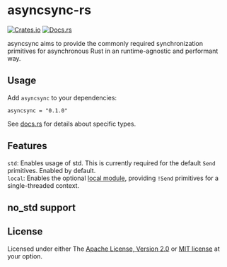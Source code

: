 # asyncsync-rs

[![Crates.io](https://img.shields.io/crates/v/asyncsync)](https://crates.io/crates/asyncsync)
[![Docs.rs](https://img.shields.io/docsrs/asyncsync/latest)](https://docs.rs/asyncsync)

asyncsync aims to provide the commonly required synchronization primitives for asynchronous Rust in an runtime-agnostic and performant way.

## Usage

Add `asyncsync` to your dependencies:

```
asyncsync = "0.1.0"
```

See [docs.rs](https://docs.rs/asyncsync) for details about specific types.

## Features

`std`: Enables usage of std. This is currently required for the default `Send` primitives. Enabled by default.  
`local`: Enables the optional [local module](https://docs.rs/asyncsync/latest/local), providing `!Send` primitives for a single-threaded context.

## no_std support

## License

Licensed under either The [Apache License, Version 2.0](https://github.com/MrGunflame/asyncsync-rs/blob/master/LICENSE-APACHE) or [MIT license](https://github.com/MrGunflame/asyncsync-rs/blob/master/LICENSE-MIT) at your option.
